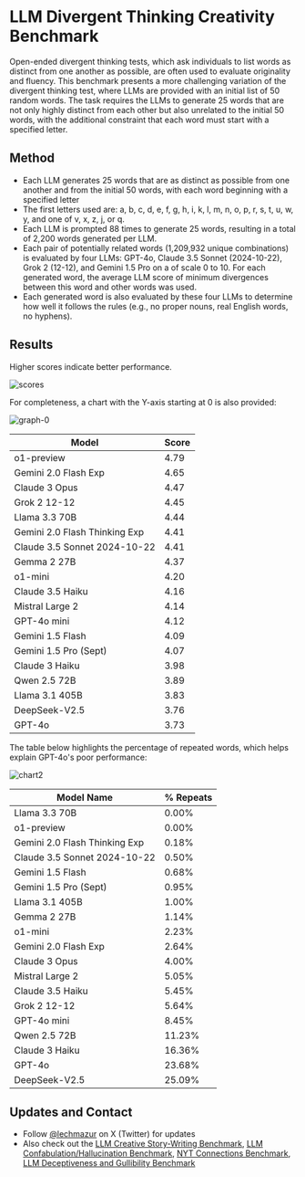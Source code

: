 # LLM Divergent Thinking Creativity Benchmark

Open-ended divergent thinking tests, which ask individuals to list words as distinct from one another as possible, are often used to evaluate originality and fluency. This benchmark presents a more challenging variation of the divergent thinking test, where LLMs are provided with an initial list of 50 random words. The task requires the LLMs to generate 25 words that are not only highly distinct from each other but also unrelated to the initial 50 words, with the additional constraint that each word must start with a specified letter.

## Method

- Each LLM generates 25 words that are as distinct as possible from one another and from the initial 50 words, with each word beginning with a specified letter
- The first letters used are: a, b, c, d, e, f, g, h, i, k, l, m, n, o, p, r, s, t, u, w, y, and one of v, x, z, j, or q.
- Each LLM is prompted 88 times to generate 25 words, resulting in a total of 2,200 words generated per LLM.
- Each pair of potentially related words (1,209,932 unique combinations) is evaluated by four LLMs: GPT-4o, Claude 3.5 Sonnet (2024-10-22), Grok 2 (12-12), and Gemini 1.5 Pro on a of scale 0 to 10. For each generated word, the average LLM score of minimum divergences between this word and other words was used.
- Each generated word is also evaluated by these four LLMs to determine how well it follows the rules (e.g., no proper nouns, real English words, no hyphens).

## Results

Higher scores indicate better performance.

![scores](https://github.com/user-attachments/assets/dfe551f6-374c-422e-8585-6fe32a8cf9fc)

For completeness, a chart with the Y-axis starting at 0 is also provided:

![graph-0](https://github.com/user-attachments/assets/8ee752b7-92ca-42bc-bb94-b0f278626a89)


| Model                           | Score |
|---------------------------------|-------|
| o1-preview                      | 4.79  |
| Gemini 2.0 Flash Exp            | 4.65  |
| Claude 3 Opus                   | 4.47  |
| Grok 2 12-12                    | 4.45  |
| Llama 3.3 70B                   | 4.44  |
| Gemini 2.0 Flash Thinking Exp   | 4.41  |
| Claude 3.5 Sonnet 2024-10-22    | 4.41  |
| Gemma 2 27B                     | 4.37  |
| o1-mini                         | 4.20  |
| Claude 3.5 Haiku                | 4.16  |
| Mistral Large 2                 | 4.14  |
| GPT-4o mini                     | 4.12  |
| Gemini 1.5 Flash                | 4.09  |
| Gemini 1.5 Pro (Sept)           | 4.07  |
| Claude 3 Haiku                  | 3.98  |
| Qwen 2.5 72B                    | 3.89  |
| Llama 3.1 405B                  | 3.83  |
| DeepSeek-V2.5                   | 3.76  |
| GPT-4o                          | 3.73  |


The table below highlights the percentage of repeated words, which helps explain GPT-4o's poor performance:

![chart2](https://github.com/user-attachments/assets/f464cc82-8333-4cad-8017-eb314acedf00)


| Model Name                               | % Repeats |
|------------------------------------------|-----------|
| Llama 3.3 70B                            | 0.00%     |
| o1-preview                               | 0.00%     |
| Gemini 2.0 Flash Thinking Exp            | 0.18%     |
| Claude 3.5 Sonnet 2024-10-22             | 0.50%     |
| Gemini 1.5 Flash                         | 0.68%     |
| Gemini 1.5 Pro (Sept)                    | 0.95%     |
| Llama 3.1 405B                           | 1.00%     |
| Gemma 2 27B                              | 1.14%     |
| o1-mini                                  | 2.23%     |
| Gemini 2.0 Flash Exp                     | 2.64%     |
| Claude 3 Opus                            | 4.00%     |
| Mistral Large 2                          | 5.05%     |
| Claude 3.5 Haiku                         | 5.45%     |
| Grok 2 12-12                             | 5.64%     |
| GPT-4o mini                              | 8.45%     |
| Qwen 2.5 72B                             | 11.23%    |
| Claude 3 Haiku                           | 16.36%    |
| GPT-4o                                   | 23.68%    |
| DeepSeek-V2.5                            | 25.09%    |

## Updates and Contact

- Follow [@lechmazur](https://x.com/LechMazur) on X (Twitter) for updates
- Also check out the [LLM Creative Story-Writing Benchmark](https://github.com/lechmazur/writing), [LLM Confabulation/Hallucination Benchmark](https://github.com/lechmazur/confabulations/), [NYT Connections Benchmark](https://github.com/lechmazur/nyt-connections/), [LLM Deceptiveness and Gullibility Benchmark](https://github.com/lechmazur/deception/)

